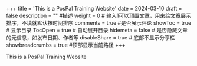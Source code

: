 +++
title = 'This is a PosPal Training Website'
date = 2024-03-10
draft = false
description = "" #描述
weight = 0 # 输入1可以顶置文章，用来给文章展示排序，不填就默认按时间排序
comments = true #是否展示评论
showToc = true # 显示目录
TocOpen = true # 自动展开目录
hidemeta = false # 是否隐藏文章的元信息，如发布日期、作者等
disableShare = true # 底部不显示分享栏
showbreadcrumbs = true #顶部显示当前路径
+++

This is a PosPal Training Website